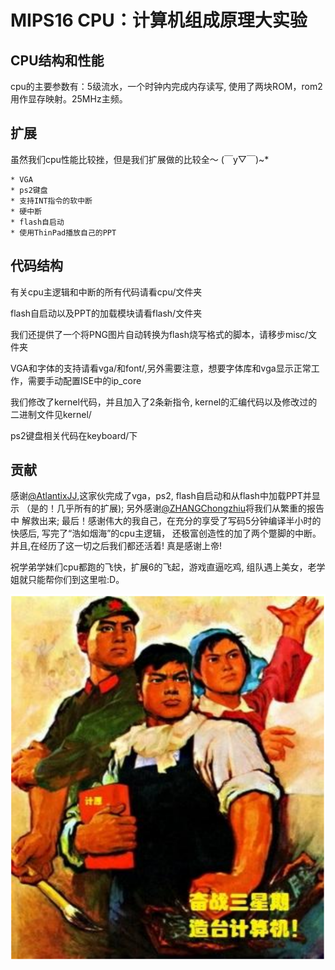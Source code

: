 # MIPS16 CPU：计算机组成原理大实验


## CPU结构和性能

cpu的主要参数有：5级流水，一个时钟内完成内存读写, 使用了两块ROM，rom2用作显存映射。25MHz主频。


## 扩展

虽然我们cpu性能比较挫，但是我们扩展做的比较全～ \(￣y▽￣\)~\*

    * VGA
    * ps2键盘
    * 支持INT指令的软中断
    * 硬中断
    * flash自启动
    * 使用ThinPad播放自己的PPT


## 代码结构

有关cpu主逻辑和中断的所有代码请看cpu/文件夹

flash自启动以及PPT的加载模块请看flash/文件夹

我们还提供了一个将PNG图片自动转换为flash烧写格式的脚本，请移步misc/文件夹

VGA和字体的支持请看vga/和font/,另外需要注意，想要字体库和vga显示正常工作，需要手动配置ISE中的ip_core

我们修改了kernel代码，并且加入了2条新指令, kernel的汇编代码以及修改过的二进制文件见kernel/

ps2键盘相关代码在keyboard/下

## 贡献

感谢[@AtlantixJJ](https://github.com/AtlantixJJ),这家伙完成了vga，ps2, flash自启动和从flash中加载PPT并显示
（是的！几乎所有的扩展); 另外感谢[@ZHANGChongzhiu](https://github.com/ZHANGChongzhiu)将我们从繁重的报告中
解救出来; 最后！感谢伟大的我自己，在充分的享受了写码5分钟编译半小时的快感后, 写完了“浩如烟海”的cpu主逻辑，
还极富创造性的加了两个蹩脚的中断。并且,在经历了这一切之后我们都还活着! 真是感谢上帝!

祝学弟学妹们cpu都跑的飞快，扩展6的飞起，游戏直逼吃鸡, 组队遇上美女，老学姐就只能帮你们到这里啦:D。

![奋战三星期，造台计算机](image/奋战三星期造台计算机.png)


